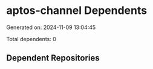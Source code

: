 # aptos-channel Dependents

Generated on: 2024-11-09 13:04:45

Total dependents: 0

## Dependent Repositories

